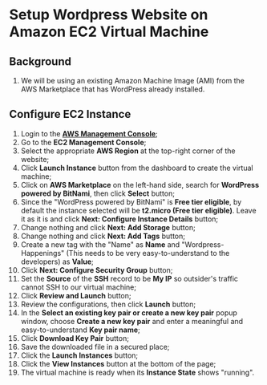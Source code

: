 # Setup Wordpress Website on Amazon EC2 Virtual Machine

## Background
1. We will be using an existing Amazon Machine Image (AMI) from the AWS Marketplace that has WordPress already installed.

## Configure EC2 Instance
1. Login to the **[AWS Management Console](https://console.aws.amazon.com)**;
2. Go to the **EC2 Management Console**;
3. Select the appropriate **AWS Region** at the top-right corner of the website;
4. Click **Launch Instance** button from the dashboard to create the virtual machine;
5. Click on **AWS Marketplace** on the left-hand side, search for **WordPress powered by BitNami**, then click **Select** button;
6. Since the "WordPress powered by BitNami" is **Free tier eligible**, by default the instance selected will be **t2.micro (Free tier eligible)**. Leave it as it is and click **Next: Configure Instance Details** button;
7. Change nothing and click **Next: Add Storage** button;
8. Change nothing and click **Next: Add Tags** button;
9. Create a new tag with the "Name" as **Name** and "Wordpress-Happenings" (This needs to be very easy-to-understand to the developers) as **Value**;
10. Click **Next: Configure Security Group** button;
11. Set the **Source** of the **SSH** record to be **My IP** so outsider's traffic cannot SSH to our virtual machine;
12. Click **Review and Launch** button;
13. Review the configurations, then click **Launch** button;
14. In the **Select an existing key pair or create a new key pair** popup window, choose **Create a new key pair** and enter a meaningful and easy-to-understand **Key pair name**;
15. Click **Download Key Pair** button;
16. Save the downloaded file in a secured place;
17. Click the **Launch Instances** button;
18. Click the **View Instances** button at the bottom of the page;
19. The virtual machine is ready when its **Instance State** shows "running".
